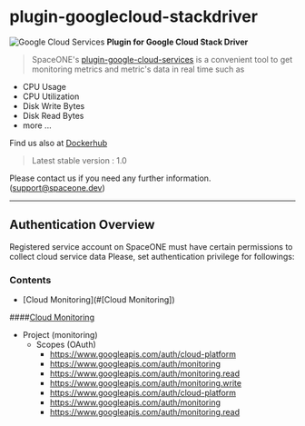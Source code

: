 # plugin-googlecloud-stackdriver

![Google Cloud Services](https://spaceone-custom-assets.s3.ap-northeast-2.amazonaws.com/console-assets/icons/cloud-services/google_cloud/Google_Cloud.svg)
**Plugin for Google Cloud Stack Driver**

> SpaceONE's [plugin-google-cloud-services](https://github.com/spaceone-dev/plugin-google-cloud-stackdriver) is a convenient tool to 
get monitoring metrics and metric's data in real time such as 
- CPU Usage
- CPU Utilization
- Disk Write Bytes
- Disk Read Bytes
- more ...

Find us also at [Dockerhub](spaceone/google-cloud-stackdriver)
> Latest stable version : 1.0

Please contact us if you need any further information. 
(<support@spaceone.dev>)

---

## Authentication Overview
Registered service account on SpaceONE must have certain permissions to collect cloud service data 
Please, set authentication privilege for followings:

### Contents

* [Cloud Monitoring](#[Cloud Monitoring])

####[Cloud Monitoring](https://cloud.google.com/monitoring/docs/apis)

- Project (monitoring) 
    - Scopes (OAuth)
        - https://www.googleapis.com/auth/cloud-platform
        - https://www.googleapis.com/auth/monitoring
        - https://www.googleapis.com/auth/monitoring.read
        - https://www.googleapis.com/auth/monitoring.write
        - https://www.googleapis.com/auth/cloud-platform
        - https://www.googleapis.com/auth/monitoring
        - https://www.googleapis.com/auth/monitoring.read
        